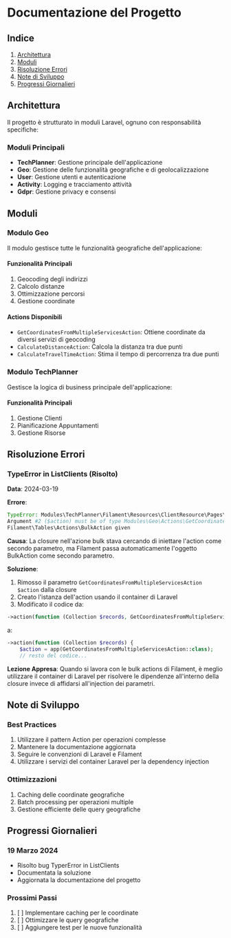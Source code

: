 # Documentazione del Progetto

## Indice
1. [Architettura](#architettura)
2. [Moduli](#moduli)
3. [Risoluzione Errori](#risoluzione-errori)
4. [Note di Sviluppo](#note-di-sviluppo)
5. [Progressi Giornalieri](#progressi-giornalieri)

## Architettura
Il progetto è strutturato in moduli Laravel, ognuno con responsabilità specifiche:

### Moduli Principali
- **TechPlanner**: Gestione principale dell'applicazione
- **Geo**: Gestione delle funzionalità geografiche e di geolocalizzazione
- **User**: Gestione utenti e autenticazione
- **Activity**: Logging e tracciamento attività
- **Gdpr**: Gestione privacy e consensi

## Moduli

### Modulo Geo
Il modulo gestisce tutte le funzionalità geografiche dell'applicazione:

#### Funzionalità Principali
1. Geocoding degli indirizzi
2. Calcolo distanze
3. Ottimizzazione percorsi
4. Gestione coordinate

#### Actions Disponibili
- `GetCoordinatesFromMultipleServicesAction`: Ottiene coordinate da diversi servizi di geocoding
- `CalculateDistanceAction`: Calcola la distanza tra due punti
- `CalculateTravelTimeAction`: Stima il tempo di percorrenza tra due punti

### Modulo TechPlanner
Gestisce la logica di business principale dell'applicazione:

#### Funzionalità Principali
1. Gestione Clienti
2. Pianificazione Appuntamenti
3. Gestione Risorse

## Risoluzione Errori

### TypeError in ListClients (Risolto)
**Data**: 2024-03-19

**Errore**:
```php
TypeError: Modules\TechPlanner\Filament\Resources\ClientResource\Pages\ListClients::closure(): 
Argument #2 ($action) must be of type Modules\Geo\Actions\GetCoordinatesFromMultipleServicesAction, 
Filament\Tables\Actions\BulkAction given
```

**Causa**:
La closure nell'azione bulk stava cercando di iniettare l'action come secondo parametro, ma Filament passa automaticamente l'oggetto BulkAction come secondo parametro.

**Soluzione**:
1. Rimosso il parametro `GetCoordinatesFromMultipleServicesAction $action` dalla closure
2. Creato l'istanza dell'action usando il container di Laravel
3. Modificato il codice da:
```php
->action(function (Collection $records, GetCoordinatesFromMultipleServicesAction $action) {
```
a:
```php
->action(function (Collection $records) {
    $action = app(GetCoordinatesFromMultipleServicesAction::class);
    // resto del codice...
```

**Lezione Appresa**:
Quando si lavora con le bulk actions di Filament, è meglio utilizzare il container di Laravel per risolvere le dipendenze all'interno della closure invece di affidarsi all'injection dei parametri.

## Note di Sviluppo

### Best Practices
1. Utilizzare il pattern Action per operazioni complesse
2. Mantenere la documentazione aggiornata
3. Seguire le convenzioni di Laravel e Filament
4. Utilizzare i servizi del container Laravel per la dependency injection

### Ottimizzazioni
1. Caching delle coordinate geografiche
2. Batch processing per operazioni multiple
3. Gestione efficiente delle query geografiche

## Progressi Giornalieri

### 19 Marzo 2024
- Risolto bug TyperError in ListClients
- Documentata la soluzione
- Aggiornata la documentazione del progetto

### Prossimi Passi
1. [ ] Implementare caching per le coordinate
2. [ ] Ottimizzare le query geografiche
3. [ ] Aggiungere test per le nuove funzionalità 